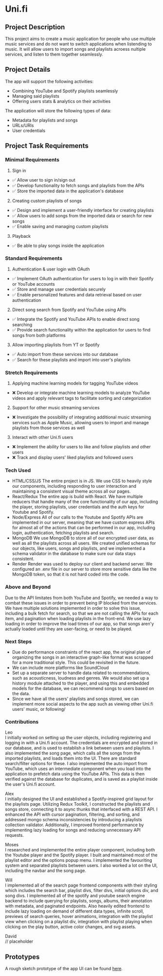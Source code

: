 # Uni.fi

## Project Description

This project aims to create a music application for people who use multiple music services and do not want to switch applications when listending to music. It will allow users to import songs and playlists acroess nultiple services, and listen to them together seamlessly. 

## Project Details

The app will support the following activities:

- Combining YouTube and Spotify playlists seamlessly
- Managing said playlists
- Offering users stats & analytics on their activities

The application will store the following types of data:

- Metadata for playlists and songs
- URLs/URIs
- User credentials

## Project Task Requirements

### Minimal Requirements

1. Sign in 
- ✅ Allow user to sign in/sign out
- ✅ Develop functionality to fetch songs and playlists from the APIs
- ✅ Store the imported data in the application's database

2. Creating custom playlists of songs
- ✅ Design and implement a user-friendly interface for creating playlists
- ✅ Allow users to add songs from the imported data or search for new songs
- ✅ Enable saving and managing custom playlists

3. Playback
- ✅ Be able to play songs inside the application
     
### Standard Requirements

1. Authentication & user login with OAuth
- ✅ Implement OAuth authentication for users to log in with their Spotify or YouTube accounts
- ✅ Store and manage user credentials securely
- ✅ Enable personalized features and data retrieval based on user authentication

2. Direct song search from Spotify and YouTube using APIs
- ✅ Integrate the Spotify and YouTube APIs to enable direct song searching 
- ✅ Provide search functionality within the application for users to find songs from both platforms

3. Allow importing playlists from YT or Spotify
- ✅ Auto import from these services into our database
- ✅ Search for these playlists and import into user's playlists
   
### Stretch Requirements

1. Applying machine learning models for tagging YouTube videos
- ❌ Develop or integrate machine learning models to analyze YouTube videos and apply relevant tags to facilitate sorting and categorization

2. Support for other music streaming services
- ❌ Investigate the possibility of integrating additional music streaming services such as Apple Music, allowing users to import and manage playlists from those services as well
  
3. Interact with other Uni.fi users
- ❌ Implement the ability for users to like and follow playlists and other users
- ❌ Track and display users' liked playlists and followed users

### Tech Used
- HTML/CSS/JS
The entire project is in JS. We use CSS to heavily style our components, including responding to user interaction and maintaining a consistent visual theme across all our pages.
- React/Redux
The entire app is build with React. We have multiple reducers that handle many of the core functionality of our app, including the player, storing playlists, user credentials and the auth keys for Youtube and Spotify.
- Node/Express
All of our calls to the Youtube and Spotify APIs are implemented in our server, meaning that we have custom express APIs for almost all of the actions that can be performed in our app, including login, authentication, fetching playlists and search. 
- MongoDB
We use MongoDB to store all of our encrypted user data, as well as all the playlists across all users. We created unified schemas for our objects, like users, songs and playlists, and we implemented a schema validator in the database to make sure our data stays consistent.
- Render
Render was used to deploy our client and backend server. We configured an .env file in our server to store more sensitive data like the MongoDB token, so that it is not hard coded into the code.

### Above and Beyond
Due to the API limitates from both YouTube and Spotify, we needed a way to combat these issues in order to prevent being IP blocked from the services. We have multiple solutions implemented in order to solve this issue, including a bulk fetch for search, so that we are not calling the APIs for each item, and pagination when loading playlists in the front-end. We use lazy loading in order to improve the load times of our app, so that songs aren'y actually loaded until they are user-facing, or need to be played. 

### Next Steps
- Due do performance constraints of the react app, the original plan of organizing the songs in an interactive graph-like format was scrapped for a more traditional style. This could be revisited in the future.
- We can include more platforms like SoundCloud
- Set up a separate server to handle data related to recommendations, such as acousticness, loudness and genres. We would also set up a history module attached to the player, and using this and embedded models for the database, we can recommend songs to users based on the data. 
- Since we have all the users' playlists and songs stored, we can implement more social aspects to the app such as viewing other Uni.fi users' music, or following/

### Contributions
Leo<br>
I initially worked on setting up the user objects, including registering and logging in with a Uni.fi account. The credentials are encrypted and stored in our database, and is used to establish a link between users and playlists. I also implemented the song page, which calls all the songs from the imported playlists, and loads them into the UI. There are standard search/filter options for these. I also implemented the auto import from YouTube, which uses an intermediate component when you load into the application to prefetch data using the YouTube APIs. This data is then verified against the database for duplicates, and is saved as a playlist inside the user's Uni.fi account.

Alex<br>
I initially designed the UI and established a Spotify-inspired grid layout for the playlists page. Utilizing Redux Toolkit, I constructed the playlists and songs store, connecting it to async thunks that interfaced with a REST API. I enhanced the API with cursor pagination, filtering, and sorting, and addressed mongo schema inconsistencies by introducing a playlists collection validator. Additionally, I improved frontend performance by implementing lazy loading for songs and reducing unnecessary API requests.
  
Moses<br>
I researched and implemented the entire player component, including both the Youtube player and the Spotify player. I built and maintained most of the playlist editor and the options popup menu. I implemented the favouriting system and separated playlists between users. I also worked a lot on the UI, including the navbar and the song page.

Will<br>
I implemented all of the search page frontend components with their styling which includes the search bar, playlist divs, filter divs, initial options div, and song divs. I implemented all of the spotify and youtube search engine backend to include querying for playlists, songs, albums, their annotation with metadata, and paginated endpoints. Also heavily edited frontend to include lazy loading on demand of different data types, infinite scroll, previews of search queries, hover animations, integration with the playlist view when clicking on a playlist div, integration with playlist playing when clicking on the play button, active color changes, and svg assets.

David<br>
// placeholder


## Prototypes

A rough sketch prototype of the app UI can be found [here](./455_mock.png).
